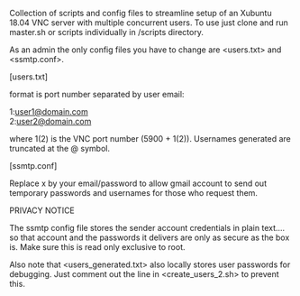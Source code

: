 Collection of scripts and config files to streamline setup of an Xubuntu 18.04 VNC server with multiple concurrent users.
To use just clone and run master.sh or scripts individually in /scripts directory.

As an admin the only config files you have to change are <users.txt> and <ssmtp.conf>.

[users.txt]

format is port number separated by user email:

1:user1@domain.com\
2:user2@domain.com

where 1(2) is the VNC port number (5900 + 1(2)). Usernames generated are truncated at the @ symbol.

[ssmtp.conf]

Replace x by your email/password to allow gmail account to send out temporary passwords and usernames for those who request them.

PRIVACY NOTICE

The ssmtp config file stores the sender account credentials in plain text.... so that account and the passwords it delivers are
only as secure as the box is. Make sure this is read only exclusive to root.

Also note that <users_generated.txt> also locally stores user passwords for debugging. Just comment out the line in <create_users_2.sh>
to prevent this.
